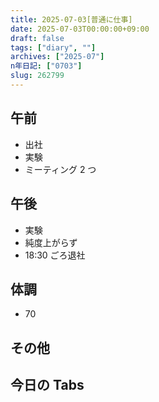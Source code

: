 ```yaml
---
title: 2025-07-03[普通に仕事]
date: 2025-07-03T00:00:00+09:00
draft: false
tags: ["diary", ""]
archives: ["2025-07"]
n年日記: ["0703"]
slug: 262799
---
```


## 午前

- 出社
- 実験
- ミーティング 2 つ

## 午後

- 実験
- 純度上がらず
- 18:30 ごろ退社

## 体調

- 70

## その他

## 今日の Tabs
